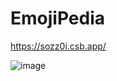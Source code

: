 # EmojiPedia

https://sozz0i.csb.app/

![image](https://user-images.githubusercontent.com/105097758/210731151-0a6bfb01-3fff-4088-abbb-9df45ed21780.png)

